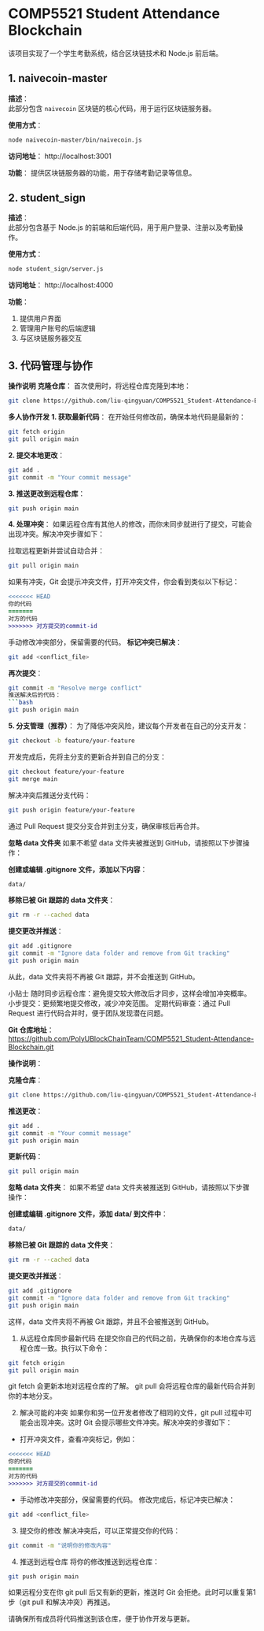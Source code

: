 # COMP5521 Student Attendance Blockchain

该项目实现了一个学生考勤系统，结合区块链技术和 Node.js 前后端。

## 1. naivecoin-master

**描述**：  
此部分包含 `naivecoin` 区块链的核心代码，用于运行区块链服务器。

**使用方式**：
```bash
node naivecoin-master/bin/naivecoin.js
```

**访问地址**：
http://localhost:3001

**功能**：
提供区块链服务器的功能，用于存储考勤记录等信息。

## 2. student_sign
**描述**：  
此部分包含基于 Node.js 的前端和后端代码，用于用户登录、注册以及考勤操作。

**使用方式**：

```bash
node student_sign/server.js
```

**访问地址**：
http://localhost:4000

**功能**：

1. 提供用户界面
2. 管理用户账号的后端逻辑
3. 与区块链服务器交互

## 3. 代码管理与协作



**操作说明**
**克隆仓库**：
首次使用时，将远程仓库克隆到本地：


```bash
git clone https://github.com/liu-qingyuan/COMP5521_Student-Attendance-Blockchain.git
```

**多人协作开发**
**1. 获取最新代码**：
在开始任何修改前，确保本地代码是最新的：


```bash
git fetch origin
git pull origin main
```

**2. 提交本地更改**：
```bash
git add .
git commit -m "Your commit message"
```


**3. 推送更改到远程仓库**：
```bash
git push origin main
```

**4. 处理冲突**：
如果远程仓库有其他人的修改，而你未同步就进行了提交，可能会出现冲突。解决冲突步骤如下：

拉取远程更新并尝试自动合并：
```bash
git pull origin main
```

如果有冲突，Git 会提示冲突文件，打开冲突文件，你会看到类似以下标记：
```diff
<<<<<<< HEAD
你的代码
=======
对方的代码
>>>>>>> 对方提交的commit-id
```

手动修改冲突部分，保留需要的代码。
**标记冲突已解决**：
```bash
git add <conflict_file>
```

**再次提交**：
```bash
git commit -m "Resolve merge conflict"
推送解决后的代码：
```bash
git push origin main
```
**5. 分支管理（推荐）**：
为了降低冲突风险，建议每个开发者在自己的分支开发：

```bash
git checkout -b feature/your-feature
```
开发完成后，先将主分支的更新合并到自己的分支：

```bash
git checkout feature/your-feature
git merge main
```
解决冲突后推送分支代码：

```bash
git push origin feature/your-feature
```
通过 Pull Request 提交分支合并到主分支，确保审核后再合并。

**忽略 data 文件夹**
如果不希望 data 文件夹被推送到 GitHub，请按照以下步骤操作：

**创建或编辑 .gitignore 文件，添加以下内容**：

```bash
data/
```
**移除已被 Git 跟踪的 data 文件夹**：

```bash
git rm -r --cached data
```
**提交更改并推送**：

```bash
git add .gitignore
git commit -m "Ignore data folder and remove from Git tracking"
git push origin main
```
从此，data 文件夹将不再被 Git 跟踪，并不会推送到 GitHub。

小贴士
随时同步远程仓库：避免提交较大修改后才同步，这样会增加冲突概率。
小步提交：更频繁地提交修改，减少冲突范围。
定期代码审查：通过 Pull Request 进行代码合并时，便于团队发现潜在问题。






















**Git 仓库地址**：
https://github.com/PolyUBlockChainTeam/COMP5521_Student-Attendance-Blockchain.git

**操作说明**：

**克隆仓库**：
```bash
git clone https://github.com/liu-qingyuan/COMP5521_Student-Attendance-Blockchain.git
```

**推送更改**：
```bash
git add .
git commit -m "Your commit message"
git push origin main
```

**更新代码**：
```bash
git pull origin main
```

**忽略 data 文件夹**：
如果不希望 data 文件夹被推送到 GitHub，请按照以下步骤操作：

**创建或编辑 .gitignore 文件，添加 data/ 到文件中**：

```bash
data/
```
**移除已被 Git 跟踪的 data 文件夹**：

```bash
git rm -r --cached data
```
**提交更改并推送**：

```bash
git add .gitignore
git commit -m "Ignore data folder and remove from Git tracking"
git push origin main
```
这样，data 文件夹将不再被 Git 跟踪，并且不会被推送到 GitHub。



1. 从远程仓库同步最新代码
在提交你自己的代码之前，先确保你的本地仓库与远程仓库一致。执行以下命令：

```bash
git fetch origin
git pull origin main
```
git fetch 会更新本地对远程仓库的了解。
git pull 会将远程仓库的最新代码合并到你的本地分支。

2. 解决可能的冲突
如果你和另一位开发者修改了相同的文件，git pull 过程中可能会出现冲突。这时 Git 会提示哪些文件冲突。解决冲突的步骤如下：

* 打开冲突文件，查看冲突标记，例如：
```diff
<<<<<<< HEAD
你的代码
=======
对方的代码
>>>>>>> 对方提交的commit-id
```

* 手动修改冲突部分，保留需要的代码。
修改完成后，标记冲突已解决：
```bash
git add <conflict_file>
```

3. 提交你的修改
解决冲突后，可以正常提交你的代码：

```bash
git commit -m "说明你的修改内容"
```

4. 推送到远程仓库
将你的修改推送到远程仓库：

```bash
git push origin main
```

如果远程分支在你 git pull 后又有新的更新，推送时 Git 会拒绝。此时可以重复第1步（git pull 和解决冲突）再推送。

请确保所有成员将代码推送到该仓库，便于协作开发与更新。